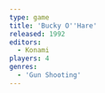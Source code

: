```yaml
---
type: game
title: 'Bucky O''Hare'
released: 1992
editors: 
  - Konami
players: 4
genres:
  - 'Gun Shooting'
---
```

